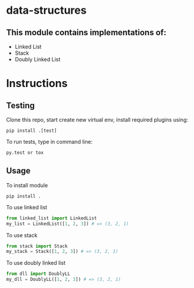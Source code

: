# data-structures
## This module contains implementations of:
* Linked List
* Stack
* Doubly Linked List

# Instructions
## Testing
Clone this repo, start create new virtual env, install required plugins using:
```
pip install .[test]
```

To run tests, type in command line:
```
py.test or tox
```

## Usage
To install module
```
pip install .
```

To use linked list
```python
from linked_list import LinkedList
my_list = LinkedList([1, 2, 3]) # => (3, 2, 1)
```

To use stack
```python
from stack import Stack
my_stack = Stack([1, 2, 3]) # => (3, 2, 1)
```

To use doubly linked list
```python
from dll import DoublyLL
my_dll = DoublyLL([1, 2, 3]) # => (3, 2, 1)
```
